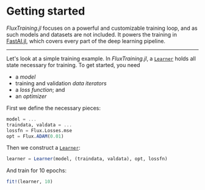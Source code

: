 # Getting started

*FluxTraining.jl* focuses on a powerful and customizable training loop, and as such models and datasets are not included. It powers the training in [FastAI.jl](https://github.com/FluxML/FastAI.jl), which covers every part of the deep learning pipeline.

---


Let's look at a simple training example. In *FluxTraining.jl*, a [`Learner`](#) holds all state necessary for training. To get started, you need

- a *model*
- training and validation *data iterators*
- a *loss function*; and
- an *optimizer*

First we define the necessary pieces:

```julia
model = ...
traindata, valdata = ...
lossfn = Flux.Losses.mse
opt = Flux.ADAM(0.01)
```

Then we construct a [`Learner`](#):

```julia
learner = Learner(model, (traindata, valdata), opt, lossfn)
```

And train for 10 epochs:

```julia
fit!(learner, 10)
```
